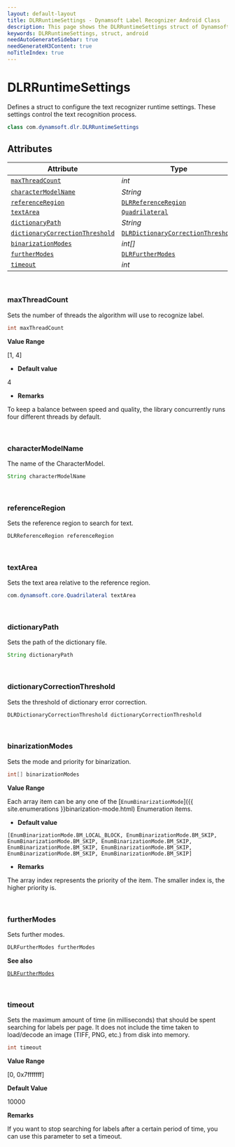 ```yaml
---
layout: default-layout
title: DLRRuntimeSettings - Dynamsoft Label Recognizer Android Class
description: This page shows the DLRRuntimeSettings struct of Dynamsoft Label Recognizer for Android Language.
keywords: DLRRuntimeSettings, struct, android
needAutoGenerateSidebar: true
needGenerateH3Content: true
noTitleIndex: true
---
```



# DLRRuntimeSettings

Defines a struct to configure the text recognizer runtime settings. These settings control the text recognition process.
  
```java
class com.dynamsoft.dlr.DLRRuntimeSettings
```

## Attributes
  
| Attribute | Type |
|---------- | ---- |
| [`maxThreadCount`](#maxthreadcount) | *int* |
| [`characterModelName`](#charactermodelname) | *String* |
| [`referenceRegion`](#referenceregion) | [`DLRReferenceRegion`](dlr-reference-region.md) |
| [`textArea`](#textarea) | [`Quadrilateral`](quadrilateral.md) |
| [`dictionaryPath`](#dictionarypath) | *String* |
| [`dictionaryCorrectionThreshold`](#dictionarycorrectionthreshold) | [`DLRDictionaryCorrectionThreshold`](dlr-dictionary-correction-threshold.md) |
| [`binarizationModes`](#binarizationmodes) | *int\[\]* |
| [`furtherModes`](#furthermodes) | [`DLRFurtherModes`](dlr-further-modes.md)|
| [`timeout`](#timeout) | *int* |

&nbsp;

### maxThreadCount

Sets the number of threads the algorithm will use to recognize label.

```java
int maxThreadCount
```

**Value Range**

[1, 4]

- **Default value**

4

- **Remarks**

To keep a balance between speed and quality, the library concurrently runs four different threads by default.

&nbsp;

### characterModelName

The name of the CharacterModel.

```java
String characterModelName
```

&nbsp;

### referenceRegion

Sets the reference region to search for text.

```java
DLRReferenceRegion referenceRegion
```

&nbsp;

### textArea

Sets the text area relative to the reference region.

```java
com.dynamsoft.core.Quadrilateral textArea
```

&nbsp;

### dictionaryPath

Sets the path of the dictionary file.

```java
String dictionaryPath
```

&nbsp;

### dictionaryCorrectionThreshold

Sets the threshold of dictionary error correction.

```java
DLRDictionaryCorrectionThreshold dictionaryCorrectionThreshold
```

&nbsp;

### binarizationModes

Sets the mode and priority for binarization.

```java
int[] binarizationModes
```

**Value Range**

Each array item can be any one of the [`EnumBinarizationMode`]({{ site.enumerations }}binarization-mode.html) Enumeration items.

- **Default value**

`[EnumBinarizationMode.BM_LOCAL_BLOCK, EnumBinarizationMode.BM_SKIP, EnumBinarizationMode.BM_SKIP, EnumBinarizationMode.BM_SKIP, EnumBinarizationMode.BM_SKIP, EnumBinarizationMode.BM_SKIP, EnumBinarizationMode.BM_SKIP, EnumBinarizationMode.BM_SKIP]`

- **Remarks**

The array index represents the priority of the item. The smaller index is, the higher priority is.

&nbsp;

### furtherModes

Sets further modes.

```java
DLRFurtherModes furtherModes
```

**See also**

[`DLRFurtherModes`](dlr-further-modes.md)

&nbsp;

### timeout

Sets the maximum amount of time (in milliseconds) that should be spent searching for labels per page. It does not include the time taken to load/decode an image (TIFF, PNG, etc.) from disk into memory.

```java
int timeout
```

**Value Range**

[0, 0x7fffffff]

**Default Value**

10000

**Remarks**

If you want to stop searching for labels after a certain period of time, you can use this parameter to set a timeout.
